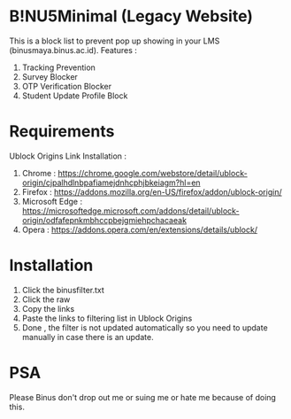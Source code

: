 # B!NU5Minimal (Legacy Website)
This is a block list to prevent pop up showing in your LMS (binusmaya.binus.ac.id).
Features :
1. Tracking Prevention
2. Survey Blocker
3. OTP Verification Blocker
4. Student Update Profile Block

# Requirements
Ublock Origins
Link Installation : 
1. Chrome : https://chrome.google.com/webstore/detail/ublock-origin/cjpalhdlnbpafiamejdnhcphjbkeiagm?hl=en
2. Firefox : https://addons.mozilla.org/en-US/firefox/addon/ublock-origin/
3. Microsoft Edge : https://microsoftedge.microsoft.com/addons/detail/ublock-origin/odfafepnkmbhccpbejgmiehpchacaeak
4. Opera : https://addons.opera.com/en/extensions/details/ublock/

# Installation
1. Click the binusfilter.txt
2. Click the raw
3. Copy the links
4. Paste the links to filtering list in Ublock Origins
5. Done , the filter is not updated automatically so you need to update manually in case there is an update.



# PSA
Please Binus don't drop out me or suing me or hate me because of doing this.

